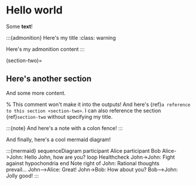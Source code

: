 # Hello world

Some **text**!

:::{admonition} Here's my title
:class: warning

Here's my admonition content
:::

(section-two)=
## Here's another section

And some more content.

% This comment won't make it into the outputs!
And here's {ref}`a reference to this section <section-two>`.
I can also reference the section {ref}`section-two` without specifying my title.

:::{note}
And here's a note with a colon fence!
:::

And finally, here's a cool mermaid diagram!

:::{mermaid}
sequenceDiagram
  participant Alice
  participant Bob
  Alice->John: Hello John, how are you?
  loop Healthcheck
      John->John: Fight against hypochondria
  end
  Note right of John: Rational thoughts <br/>prevail...
  John-->Alice: Great!
  John->Bob: How about you?
  Bob-->John: Jolly good!
:::
